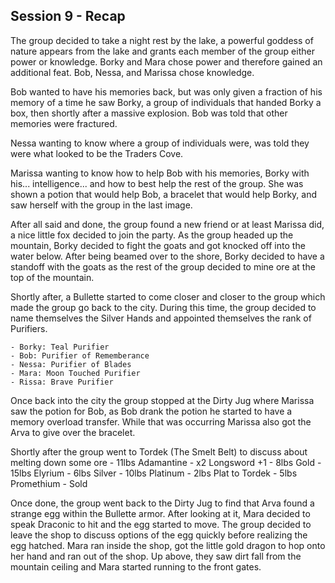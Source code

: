## Session 9 - Recap

The group decided to take a night rest by the lake, a powerful goddess of nature appears from the lake and grants each member of the group either power or knowledge. Borky and Mara chose power and therefore gained an additional feat. Bob, Nessa, and Marissa chose knowledge. 

Bob wanted to have his memories back, but was only given a fraction of his memory of a time he saw Borky, a group of individuals that handed Borky a box, then shortly after a massive explosion. Bob was told that other memories were fractured.

Nessa wanting to know where a group of individuals were, was told they were what looked to be the Traders Cove.

Marissa wanting to know how to help Bob with his memories, Borky with his... intelligence... and how to best help the rest of the group. She was shown a potion that would help Bob, a bracelet that would help Borky, and saw herself with the group in the last image.

After all said and done, the group found a new friend or at least Marissa did, a nice little fox decided to join the party. As the group headed up the mountain, Borky decided to fight the goats and got knocked off into the water below. After being beamed over to the shore, Borky decided to have a standoff with the goats as the rest of the group decided to mine ore at the top of the mountain.

Shortly after, a Bullette started to come closer and closer to the group which made the group go back to the city. During this time, the group decided to name themselves the Silver Hands and appointed themselves the rank of Purifiers.

    - Borky: Teal Purifier
    - Bob: Purifier of Rememberance 
    - Nessa: Purifier of Blades
    - Mara: Moon Touched Purifier
    - Rissa: Brave Purifier

Once back into the city the group stopped at the Dirty Jug where Marissa saw the potion for Bob, as Bob drank the potion he started to have a memory overload transfer. While that was occurring Marissa also got the Arva to give over the bracelet. 

Shortly after the group went to Tordek (The Smelt Belt) to discuss about melting down some ore
    - 11lbs Adamantine
        - x2 Longsword +1
    - 8lbs Gold
    - 15lbs Elyrium
    - 6lbs Silver
    - 10lbs Platinum
        - 2lbs Plat to Tordek
    - 5lbs Promethium
        - Sold

Once done, the group went back to the Dirty Jug to find that Arva found a strange egg within the Bullette armor. After looking at it, Mara decided to speak Draconic to hit and the egg started to move. The group decided to leave the shop to discuss options of the egg quickly before realizing the egg hatched. Mara ran inside the shop, got the little gold dragon to hop onto her hand and ran out of the shop. Up above, they saw dirt fall from the mountain ceiling and Mara started running to the front gates. 